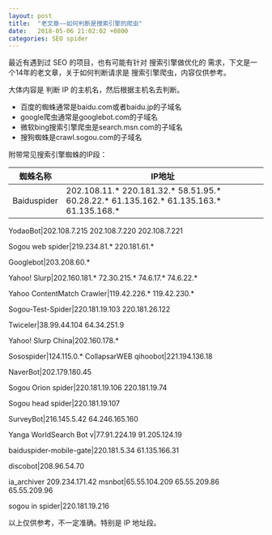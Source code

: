 ```yaml
---
layout: post
title:  "老文章——如何判断是搜索引擎的爬虫"
date:   2018-05-06 21:02:02 +0800
categories: SEO spider
---
```

最近有遇到过 SEO 的项目，也有可能有针对 搜索引擎做优化的 需求，下文是一个14年的老文章，关于如何判断请求是 搜索引擎爬虫，内容仅供参考。

大体内容是 判断 IP 的主机名，然后根据主机名去判断。

* 百度的蜘蛛通常是baidu.com或者baidu.jp的子域名
* google爬虫通常是googlebot.com的子域名
* 微软bing搜索引擎爬虫是search.msn.com的子域名
* 搜狗蜘蛛是crawl.sogou.com的子域名



附带常见搜索引擎蜘蛛的IP段：

蜘蛛名称|IP地址
--------|--------
Baiduspider|202.108.11.* 220.181.32.* 58.51.95.* 60.28.22.* 61.135.162.* 61.135.163.* 61.135.168.*

YodaoBot|202.108.7.215 202.108.7.220 202.108.7.221

Sogou web spider|219.234.81.* 220.181.61.*

Googlebot|203.208.60.*

Yahoo! Slurp|202.160.181.* 72.30.215.* 74.6.17.* 74.6.22.*

Yahoo ContentMatch Crawler|119.42.226.* 119.42.230.*

Sogou-Test-Spider|220.181.19.103 220.181.26.122

Twiceler|38.99.44.104 64.34.251.9

Yahoo! Slurp China|202.160.178.*

Sosospider|124.115.0.*
CollapsarWEB qihoobot|221.194.136.18

NaverBot|202.179.180.45

Sogou Orion spider|220.181.19.106 220.181.19.74

Sogou head spider|220.181.19.107

SurveyBot|216.145.5.42 64.246.165.160

Yanga WorldSearch Bot v|77.91.224.19 91.205.124.19

baiduspider-mobile-gate|220.181.5.34 61.135.166.31

discobot|208.96.54.70

ia_archiver	209.234.171.42
msnbot|65.55.104.209 65.55.209.86 65.55.209.96

sogou in spider|220.181.19.216



以上仅供参考，不一定准确。特别是 IP 地址段。



[jekyll-docs]: https://jekyllrb.com/docs/home
[jekyll-gh]:   https://github.com/jekyll/jekyll
[jekyll-talk]: https://talk.jekyllrb.com/
